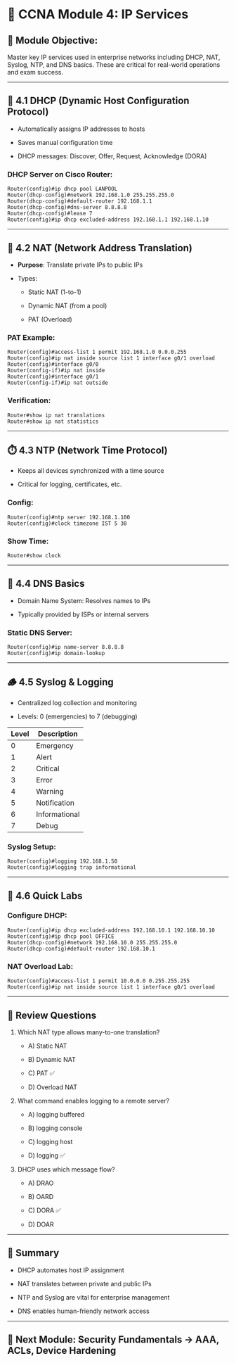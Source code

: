 # 📘 CCNA Module 4: IP Services

## 🧠 Module Objective:

Master key IP services used in enterprise networks including DHCP, NAT, Syslog, NTP, and DNS basics. These are critical for real-world operations and exam success.

---

## 🧾 4.1 DHCP (Dynamic Host Configuration Protocol)

- Automatically assigns IP addresses to hosts
    
- Saves manual configuration time
    
- DHCP messages: Discover, Offer, Request, Acknowledge (DORA)
    

### DHCP Server on Cisco Router:

```plaintext
Router(config)#ip dhcp pool LANPOOL
Router(dhcp-config)#network 192.168.1.0 255.255.255.0
Router(dhcp-config)#default-router 192.168.1.1
Router(dhcp-config)#dns-server 8.8.8.8
Router(dhcp-config)#lease 7
Router(config)#ip dhcp excluded-address 192.168.1.1 192.168.1.10
```

---

## 🔁 4.2 NAT (Network Address Translation)

- **Purpose**: Translate private IPs to public IPs
    
- Types:
    
    - Static NAT (1-to-1)
        
    - Dynamic NAT (from a pool)
        
    - PAT (Overload)
        

### PAT Example:

```plaintext
Router(config)#access-list 1 permit 192.168.1.0 0.0.0.255
Router(config)#ip nat inside source list 1 interface g0/1 overload
Router(config)#interface g0/0
Router(config-if)#ip nat inside
Router(config)#interface g0/1
Router(config-if)#ip nat outside
```

### Verification:

```plaintext
Router#show ip nat translations
Router#show ip nat statistics
```

---

## ⏱️ 4.3 NTP (Network Time Protocol)

- Keeps all devices synchronized with a time source
    
- Critical for logging, certificates, etc.
    

### Config:

```plaintext
Router(config)#ntp server 192.168.1.100
Router(config)#clock timezone IST 5 30
```

### Show Time:

```plaintext
Router#show clock
```

---

## 📡 4.4 DNS Basics

- Domain Name System: Resolves names to IPs
    
- Typically provided by ISPs or internal servers
    

### Static DNS Server:

```plaintext
Router(config)#ip name-server 8.8.8.8
Router(config)#ip domain-lookup
```

---

## 🪵 4.5 Syslog & Logging

- Centralized log collection and monitoring
    
- Levels: 0 (emergencies) to 7 (debugging)
    

|Level|Description|
|---|---|
|0|Emergency|
|1|Alert|
|2|Critical|
|3|Error|
|4|Warning|
|5|Notification|
|6|Informational|
|7|Debug|

### Syslog Setup:

```plaintext
Router(config)#logging 192.168.1.50
Router(config)#logging trap informational
```

---

## 🧪 4.6 Quick Labs

### Configure DHCP:

```plaintext
Router(config)#ip dhcp excluded-address 192.168.10.1 192.168.10.10
Router(config)#ip dhcp pool OFFICE
Router(dhcp-config)#network 192.168.10.0 255.255.255.0
Router(dhcp-config)#default-router 192.168.10.1
```

### NAT Overload Lab:

```plaintext
Router(config)#access-list 1 permit 10.0.0.0 0.255.255.255
Router(config)#ip nat inside source list 1 interface g0/1 overload
```

---

## 📝 Review Questions

1. Which NAT type allows many-to-one translation?
    
    - A) Static NAT
        
    - B) Dynamic NAT
        
    - C) PAT ✅
        
    - D) Overload NAT
        
2. What command enables logging to a remote server?
    
    - A) logging buffered
        
    - B) logging console
        
    - C) logging host
        
    - D) logging ✅
        
3. DHCP uses which message flow?
    
    - A) DRAO
        
    - B) OARD
        
    - C) DORA ✅
        
    - D) DOAR
        

---

## 🧠 Summary

- DHCP automates host IP assignment
    
- NAT translates between private and public IPs
    
- NTP and Syslog are vital for enterprise management
    
- DNS enables human-friendly network access
    

---

## 🔁 Next Module: Security Fundamentals → AAA, ACLs, Device Hardening